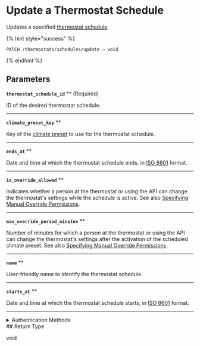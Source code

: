 # Update a Thermostat Schedule

Updates a specified [thermostat schedule](../../../capability-guides/thermostats/creating-and-managing-thermostat-schedules.md).

{% hint style="success" %}
```
PATCH /thermostats/schedules/update ⇒ void
```
{% endhint %}

## Parameters

**`thermostat_schedule_id`** **
 (Required)

ID of the desired thermostat schedule.

---

**`climate_preset_key`** **


Key of the [climate preset](../../../capability-guides/thermostats/creating-and-managing-climate-presets/README.md) to use for the thermostat schedule.

---

**`ends_at`** **


Date and time at which the thermostat schedule ends, in [ISO 8601](https://www.iso.org/iso-8601-date-and-time-format.html) format.

---

**`is_override_allowed`** **


Indicates whether a person at the thermostat or using the API can change the thermostat's settings while the schedule is active. See also [Specifying Manual Override Permissions](../../../capability-guides/thermostats/creating-and-managing-thermostat-schedules.md#specifying-manual-override-permissions).

---

**`max_override_period_minutes`** **


Number of minutes for which a person at the thermostat or using the API can change the thermostat's settings after the activation of the scheduled climate preset. See also [Specifying Manual Override Permissions](../../../capability-guides/thermostats/creating-and-managing-thermostat-schedules.md#specifying-manual-override-permissions).

---

**`name`** **


User-friendly name to identify the thermostat schedule.

---

**`starts_at`** **


Date and time at which the thermostat schedule starts, in [ISO 8601](https://www.iso.org/iso-8601-date-and-time-format.html) format.

---


<details>

<summary>Authentication Methods</summary>

- API key
- Client session token
- Personal access token
  <br>Must also include the `seam-workspace` header in the request.
</details>
## Return Type

void
